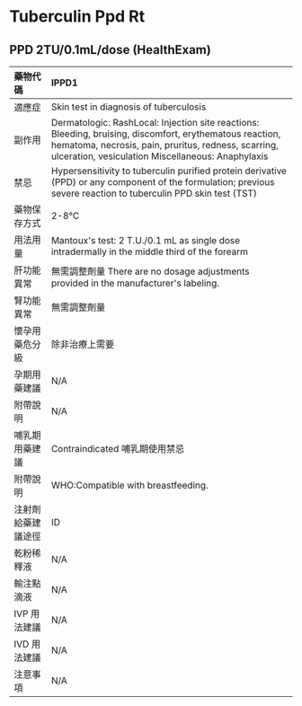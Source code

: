 # Tuberculin Ppd Rt

## PPD 2TU/0.1mL/dose \(HealthExam\)

| 藥物代碼 | IPPD1 |
| :--- | :--- |
| 適應症 | Skin test in diagnosis of tuberculosis |
| 副作用 | Dermatologic: RashLocal: Injection site reactions: Bleeding, bruising, discomfort, erythematous reaction, hematoma, necrosis, pain, pruritus, redness, scarring, ulceration, vesiculation Miscellaneous: Anaphylaxis |
| 禁忌 | Hypersensitivity to tuberculin purified protein derivative \(PPD\) or any component of the formulation; previous severe reaction to tuberculin PPD skin test \(TST\) |
| 藥物保存方式 | 2-8℃ |
| 用法用量 | Mantoux's test: 2 T.U./0.1 mL as single dose intradermally in the middle third of the forearm |
| 肝功能異常 | 無需調整劑量  There are no dosage adjustments provided in the manufacturer's labeling. |
| 腎功能異常 | 無需調整劑量 |
| 懷孕用藥危分級 | 除非治療上需要 |
| 孕期用藥建議 | N/A |
| 附帶說明 | N/A |
| 哺乳期用藥建議 | Contraindicated 哺乳期使用禁忌 |
| 附帶說明 | WHO:Compatible with breastfeeding. |
| 注射劑給藥建議途徑 | ID |
| 乾粉稀釋液 | N/A |
| 輸注點滴液 | N/A |
| IVP 用法建議 | N/A |
| IVD 用法建議 | N/A |
| 注意事項 | N/A |

